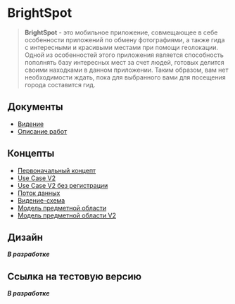 # BrightSpot

> **BrightSpot** - это мобильное приложение, совмещающее в себе особенности приложений по обмену фотографиями, а также гида с интересными и красивыми местами при помощи геолокации. Одной из особенностей этого приложения является способность пополнять базу интересных мест за счет людей, готовых делится своими находками в данном приложении. Таким образом, вам нет необходимости ждать, пока для выбранного вами для посещения города составится гид. 

## Документы

- [Видение](Documents/Vision.md)
- [Описание работ](Documents/DescriptionWork.md)

## Концепты

- [Первоначальный концепт](Concepts/Concept_v1.png)
- [Use Case V2](Concepts/UseCaseV2.png)
- [Use Case V2 без регистрации](Concepts/UseCaseV2WithoutRegistration.png)
- [Поток данных](Concepts/DataStream.png)
- [Видение-схема](Concepts/Vision.jpg)
- [Модель предметной области](Concepts/DomainModel.jpg)
- [Модель предметной области V2](Concepts/DomainModelUML.png)

## Дизайн

***В разработке***

## Ссылка на тестовую версию

***В разработке***